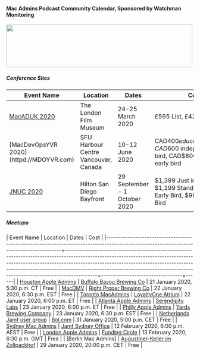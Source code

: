 #### Mac Admins Podcast Community Calendar, Sponsored by Watchman Monitoring

[<img src="https://podcast.macadmins.org/wp-content/uploads/2017/06/Watchman-Monitoring-logo-blue.png" alt="" width="500" height="115" />](https://www.watchmanmonitoring.com)

##### Conference Sites

| Event Name | Location | Dates | Cost |
|------------|----------|-------|------|
| [MacADUK 2020](https://macad.uk) | The London Film Museum | 24-25 March 2020 | £595 List, £420 Early Bird |
| [MacDevOpsYVR 2020] (httpd://MDOYVR.com) | SFU Harbour Centre Vancouver, Canada | 10-12 June 2020 | CAD$400 education early bird, CAD$600 independent early bird, CAD$800 corporate early bird |
| [JNUC 2020](https://www.jamf.com/events/jamf-nation-user-conference/2020/) | Hilton San Diego Bayfront | 29 September - 1 October 2020 | $1,399 Just in Time, $1,199 Standard, $1,099 Early Bird, $999 Super Early Bird |


##### Meetups

| Event Name                                                                                                                              | Location                                                                                                                                                                                                                                                                                                                            | Dates                            | Cost |
|-----------------------------------------------------------------------------------------------------------------------------------------+-------------------------------------------------------------------------------------------------------------------------------------------------------------------------------------------------------------------------------------------------------------------------------------------------------------------------------------+----------------------------------+------|
| [Houston Apple Admins](https://houstonappleadmins.org/Jan2020-Meetup/)                                                                  | [Buffalo Bayou Brewing Co](https://g.page/BuffBrew?share)                                                                                                                                                                                                                                                                           | 21 January 2020, 5:30 p.m. CT    | Free |
| [MacDMV](https://www.eventbrite.com/e/macdmv-happy-hour-tickets-89987672551)                                                            | [Right Proper Brewing Co](https://www.rightproperbrewing.com/visit-the-brewpub)                                                                                                                                                                                                                                                     | 22 January 2020, 6:30 p.m. EST   | Free |
| [Toronto MacAdmins](https://www.eventbrite.com/e/toronto-mac-admins-meetup-upgrading-your-organization-to-catalina-tickets-86804192677) | [LoyaltyOne Atrium](https://goo.gl/maps/RGSm19XiRpcztcXV8)                                                                                                                                                                                                                                                                          | 22 January 2020, 6:00 p.m. ET    | Free |
| [Atlanta Apple Admins](https://www.meetup.com/Atlanta-Apple-Admins/events/267755198/)                                                   | [Serendipity Labs](https://www.google.com/maps/search/?api=1&query=33.877804%2C-84.461090)                                                                                                                                                                                                                                          | 23 January 2020, 6:00 p.m. ET    | Free |
| [Philly Apple Admins](https://www.meetup.com/Greater-Philadelphia-Area-Mac-Admins/events/267878108/)                                    | [Yards Brewing Company](https://maps.apple.com/?address=500%20Spring%20Garden%20St,%20Philadelphia,%20PA%20%2019123,%20United%20States&auid=2143436201815719814&ll=39.960971,-75.146953&lsp=9902&q=Yards%20Brewing%20Company&_ext=ChkKBQgEEOIBCgQIBRADCgQIBhBoCgQIChAAEiYpxSuo8HP6Q0AxEcuqo8XJUsA5QwHOTJr7Q0BBGX5jngXJUsBQBA%3D%3D) | 23 January 2020, 6:30 p.m. EST   | Free |
| [Netherlands Jamf user group](https://www.jamf.com/jamf-nation/events/user-groups/319/jamf-user-group-bol-com)                          | [Bol.com](https://goo.gl/maps/xJK696qfwsnBa5pJ8)                                                                                                                                                                                                                                                                                    | 31 January 2020, 5:00 p.m. CET   | Free |
| [Sydney Mac Admins](https://www.meetup.com/Sydney-Mac-Admins/events/267920288/)                                                         | [Jamf Sydney Office](https://goo.gl/maps/DkcNzgNYzouX56ow8)                                                                                                                                                                                                                                                                         | 12 February 2020, 6:00 p.m. AEST | Free |
| [London Apple Admins](https://www.eventbrite.com/e/13th-february-2020-meet-up-funding-circle-with-code42-tickets-88648234255)           | [Funding Circle](https://goo.gl/maps/2FQZPAT2J5vnNdFdA)                                                                                                                                                                                                                                                                             | 13 February 2020, 6:30 p.m. GMT  | Free |
| [Berlin Mac Admins]                                                                                                                     | [Augustiner-Keller im Zollpackhof](https://www.zollpackhof.de/augustiner-keller/)                                                                                                                                                                                                                                                   | 29 January 2020, 20:00 p.m. CET  | Free |

